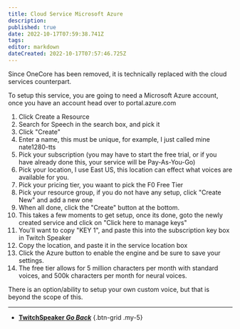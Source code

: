 ```yaml
---
title: Cloud Service Microsoft Azure
description: 
published: true
date: 2022-10-17T07:59:38.741Z
tags: 
editor: markdown
dateCreated: 2022-10-17T07:57:46.725Z
---
```


Since OneCore has been removed, it is technically replaced with the cloud services counterpart.

To setup this service, you are going to need a Microsoft Azure account, once you have an account head over to portal.azure.com

1. Click Create a Resource
2. Search for Speech in the search box, and pick it
3. Click "Create"
4. Enter a name, this must be unique, for example, I just called mine nate1280-tts
5. Pick your subscription (you may have to start the free trial, or if you have already done this, your service will be Pay-As-You-Go)
6. Pick your location, I use East US, this location can effect what voices are available for you.
7. Pick your pricing tier, you waant to pick the F0 Free Tier
8. Pick your resource group, if you do not have any setup, click "Create New" and add a new one
9. When all done, click the "Create" button at the bottom.
10. This takes a few moments to get setup, once its done, goto the newly created service and click on "Click here to manage keys"
11. You'll want to copy "KEY 1", and paste this into the subscription key box in Twitch Speaker
12. Copy the location, and paste it in the service location box
13. Click the Azure button to enable the engine and be sure to save your settings.
14. The free tier allows for 5 million characters per month with standard voices, and 500k characters per month for neural voices.

There is an option/ability to setup your own custom voice, but that is beyond the scope of this.

---

- [<i class="mdi mdi-chevron-left"></i>**TwitchSpeaker *Go Back***](/en/TwitchSpeaker)
{.btn-grid .my-5}